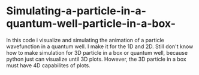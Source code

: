 # Simulating-a-particle-in-a-quantum-well-particle-in-a-box-
In this code i visualize and simulating the animation of a particle wavefunction in a quantum well. I make it for the 1D and 2D. Still don't know how to make simulation for 3D particle in a box or quantum well, because python just can visualize until 3D plots. However, the 3D particle in a box must have 4D capabilites of plots.
